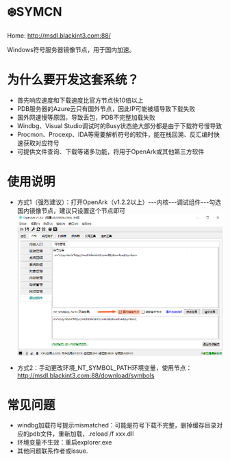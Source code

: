 # ❄️SYMCN
Home: http://msdl.blackint3.com:88/

Windows符号服务器镜像节点，用于国内加速。

# 为什么要开发这套系统？
* 首先响应速度和下载速度比官方节点快10倍以上
* PDB服务器的Azure云只有国外节点，因此IP可能被墙导致下载失败
* 国外网速慢等原因，导致丢包，PDB不完整加载失败
* Windbg、Visual Studio调试时的Busy状态绝大部分都是由于下载符号慢导致
* Procmon、Procexp、IDA等需要解析符号的软件，能在栈回溯、反汇编时快速获取对应符号
* 可提供文件查询、下载等诸多功能，将用于OpenArk或其他第三方软件

# 使用说明
* 方式1（强烈建议）：打开OpenArk（v1.2.2以上）---内核---调试组件---勾选国内镜像节点，建议只设置这个节点即可
![](res/set.png)

* 方式2：手动更改环境_NT_SYMBOL_PATH环境变量，使用节点：http://msdl.blackint3.com:88/download/symbols

# 常见问题
* windbg加载符号提示mismatched：可能是符号下载不完整，删掉缓存目录对应的pdb文件，重新加载，.reload /f xxx.dll
* 环境变量不生效：重启explorer.exe
* 其他问题联系作者或issue.
